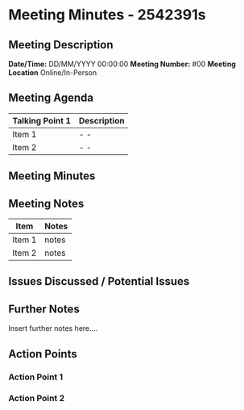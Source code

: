 # Meeting Minutes - 2542391s

## Meeting Description

**Date/Time:** DD/MM/YYYY 00:00:00
**Meeting Number:** \#00
**Meeting Location** Online/In-Person

## Meeting Agenda

| Talking Point 1 | Description |
| ----- | ----- |
| Item 1 | - -  |
| Item 2 | -  - |

## Meeting Minutes

## Meeting Notes

| Item | Notes |
| ---- | ---- |
| Item 1 | notes |
| Item 2 | notes |

## Issues Discussed / Potential Issues

## Further Notes

Insert further notes here....

## Action Points

### Action Point 1

### Action Point 2

